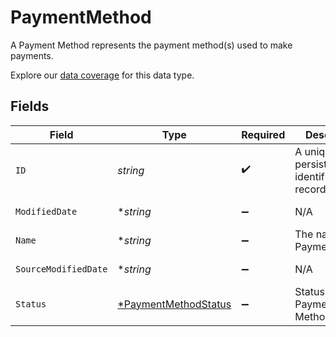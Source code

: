 # PaymentMethod

A Payment Method represents the payment method(s) used to make payments.

Explore our [data coverage](https://knowledge.codat.io/supported-features/commerce?view=tab-by-data-type&dataType=commerce-paymentMethods) for this data type.


## Fields

| Field                                                              | Type                                                               | Required                                                           | Description                                                        | Example                                                            |
| ------------------------------------------------------------------ | ------------------------------------------------------------------ | ------------------------------------------------------------------ | ------------------------------------------------------------------ | ------------------------------------------------------------------ |
| `ID`                                                               | *string*                                                           | :heavy_check_mark:                                                 | A unique, persistent identifier for this record                    | 13d946f0-c5d5-42bc-b092-97ece17923ab                               |
| `ModifiedDate`                                                     | **string*                                                          | :heavy_minus_sign:                                                 | N/A                                                                | 2022-10-23T00:00:00.000Z                                           |
| `Name`                                                             | **string*                                                          | :heavy_minus_sign:                                                 | The name of the PaymentMethod                                      | Alipay                                                             |
| `SourceModifiedDate`                                               | **string*                                                          | :heavy_minus_sign:                                                 | N/A                                                                | 2022-10-23T00:00:00.000Z                                           |
| `Status`                                                           | [*PaymentMethodStatus](../../models/shared/paymentmethodstatus.md) | :heavy_minus_sign:                                                 | Status of the Payment Method.                                      |                                                                    |